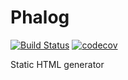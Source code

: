 # Phalog

[![Build Status](https://travis-ci.com/MilesChou/phalog.svg?branch=master)](https://travis-ci.com/MilesChou/phalog)
[![codecov](https://codecov.io/gh/MilesChou/phalog/branch/master/graph/badge.svg)](https://codecov.io/gh/MilesChou/phalog)

Static HTML generator
